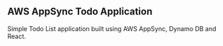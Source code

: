 ## AWS AppSync Todo Application
Simple Todo List application built using AWS AppSync, Dynamo DB and React.



